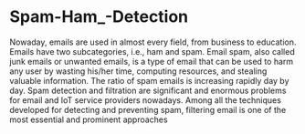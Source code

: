 # Spam-Ham_-Detection 

Nowaday, emails are used in almost every field, from business to education. Emails have two subcategories, i.e., ham and spam. Email spam, also called junk emails or unwanted emails, is a type of email that can be used to harm any user by wasting his/her time, computing resources, and stealing valuable information. The ratio of spam emails is increasing rapidly day by day. Spam detection and filtration are significant and enormous problems for email and IoT service providers nowadays. Among all the techniques developed for detecting and preventing spam, filtering email is one of the most essential and prominent approaches
